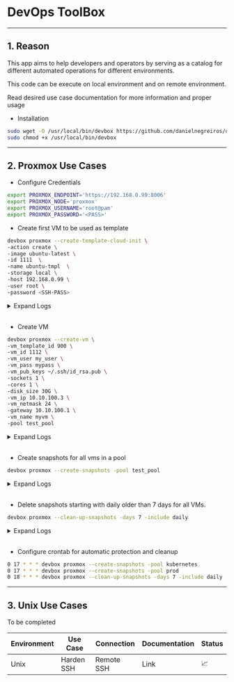 <h1>DevOps ToolBox</h3>

___

## 1. Reason

This app aims to help developers and operators by serving as a catalog for different automated operations for different environments.

This code can be execute on local environment and on remote environment.

Read desired use case documentation for more information and proper usage

- Installation

```bash
sudo wget -O /usr/local/bin/devbox https://github.com/danielnegreiros/devbox/releases/download/v0.1.0/devbox
sudo chmod +x /usr/local/bin/devbox
```

___


## 2. Proxmox Use Cases



- Configure Credentials 

```bash
export PROXMOX_ENDPOINT='https://192.168.0.99:8006'
export PROXMOX_NODE='proxmox'
export PROXMOX_USERNAME='root@pam'
export PROXMOX_PASSWORD='<PASS>'
```


- Create first VM to be used as template

```bash
devbox proxmox --create-template-cloud-init \
-action create \
-image ubuntu-latest \
-id 1111  \
-name ubuntu-tmpl  \
-storage local \
-host 192.168.0.99 \
-user root \
-password <SSH-PASS>
```

<details> <summary>Expand Logs</summary>  

```bash
2024/04/04 23:26:37 Starting command: mkdir -pv /tmp/cloudinit
2024/04/04 23:26:37 Starting command: wget -P /tmp/cloudinit/ https://cloud-images.ubuntu.com/jammy/current/jammy-server-cloudimg-amd64.img
2024/04/04 23:27:23 Starting command: qm stop 1111
2024/04/04 23:27:23 Starting command: qm destroy 1111
2024/04/04 23:27:24 Starting command: qm create 1111 --memory 2048 --net0 virtio,bridge=vmbr0 --scsihw virtio-scsi-pci
2024/04/04 23:27:25 Starting command: qm set 1111 --scsi0 local:0,import-from=/tmp/cloudinit/jammy-server-cloudimg-amd64.img
2024/04/04 23:27:27 Starting command: qm set 1111 --ide2 local:cloudinit
2024/04/04 23:27:28 Starting command: qm set 1111 --boot order=scsi0
2024/04/04 23:27:29 Starting command: qm set 1111 --name ubuntu-tmpl
2024/04/04 23:27:29 Starting command: qm template 1111
``` 
</details>
<br />

- Create VM

```bash
devbox proxmox --create-vm \
-vm_template_id 900 \
-vm_id 1112 \
-vm_user my_user \
-vm_pass mypass \
-vm_pub_keys ~/.ssh/id_rsa.pub \
-sockets 1 \
-cores 1 \
-disk_size 30G \
-vm_ip 10.10.100.3 \
-vm_netmask 24 \
-gateway 10.10.100.1 \
-vm_name myvm \
-pool test_pool 
```

<details> <summary>Expand Logs</summary>  

```bash
2024/04/04 23:27:54 POST /api2/json/access/ticket 200
2024/04/04 23:27:54 GET /api2/json/pools 200
2024/04/04 23:27:54 POST /api2/json/nodes/proxmox/qemu/1111/clone 200
2024/04/04 23:27:54 PUT /api2/json/nodes/proxmox/qemu/1112/config 200
2024/04/04 23:27:54 POST /api2/json/nodes/proxmox/qemu/1112/status/start 200
``` 
</details>
<br />

- Create snapshots for all vms in a pool

```bash
devbox proxmox --create-snapshots -pool test_pool
```

<details> <summary>Expand Logs</summary>  

```bash
2024/04/04 23:28:51 POST /api2/json/access/ticket 200
2024/04/04 23:28:51 GET /api2/json/pools/test_pool 200
2024/04/04 23:28:51 POST /api2/json/nodes/proxmox/qemu/1112/snapshot 200
``` 
</details>
<br />

- Delete snapshots starting with daily older than 7 days for all VMs.

```bash
devbox proxmox --clean-up-snapshots -days 7 -include daily
```

<details> <summary>Expand Logs</summary>  

```bash
2024/04/04 23:30:27 POST /api2/json/access/ticket 200
2024/04/04 23:30:27 GET /api2/json/nodes/proxmox/qemu 200
2024/04/04 23:30:27 GET /api2/json/nodes/proxmox/qemu/1111/snapshot 200
2024/04/04 23:30:27 DELETE /api2/json/nodes/proxmox/qemu/1112/snapshot/daily_2024-04-04__23_28_51 200
``` 
</details>
<br />


- Configure crontab for automatic protection and cleanup

```bash
0 17 * * * devbox proxmox --create-snapshots -pool kubernetes
0 17 * * * devbox proxmox --create-snapshots -pool prod
0 18 * * * devbox proxmox --clean-up-snapshots -days 7 -include daily
```


___

## 3. Unix Use Cases

To be completed

| Environment | Use Case                    | Connection       | Documentation | Status                       |
|-------------|-----------------------------|------------------|---------------|------------------------------|
| Unix        | Harden SSH                  | Remote SSH       | Link          | :chart_with_upwards_trend:   |

